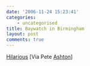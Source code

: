 ```yaml
---
date: '2006-11-24 15:23:41'
categories:
    - uncategorised
title: Baywatch in Birmingham
layout: post
comments: true
---
```

[Hilarious](http://www.peteashton.com/06/11/23/brum_blog_5.html) [Via
Pete [Ashton](http://www.peteashton.com/)]
